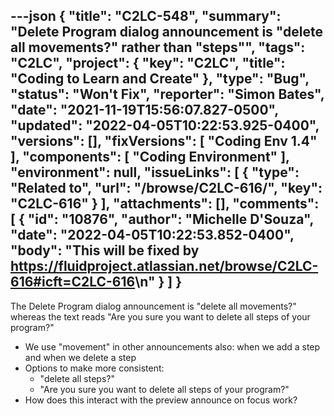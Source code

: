 ---json
{
  "title": "C2LC-548",
  "summary": "Delete Program dialog announcement is \"delete all movements?\" rather than \"steps\"",
  "tags": "C2LC",
  "project": {
    "key": "C2LC",
    "title": "Coding to Learn and Create"
  },
  "type": "Bug",
  "status": "Won't Fix",
  "reporter": "Simon Bates",
  "date": "2021-11-19T15:56:07.827-0500",
  "updated": "2022-04-05T10:22:53.925-0400",
  "versions": [],
  "fixVersions": [
    "Coding Env 1.4"
  ],
  "components": [
    "Coding Environment"
  ],
  "environment": null,
  "issueLinks": [
    {
      "type": "Related to",
      "url": "/browse/C2LC-616/",
      "key": "C2LC-616"
    }
  ],
  "attachments": [],
  "comments": [
    {
      "id": "10876",
      "author": "Michelle D'Souza",
      "date": "2022-04-05T10:22:53.852-0400",
      "body": "This will be fixed by <https://fluidproject.atlassian.net/browse/C2LC-616#icft=C2LC-616>\n"
    }
  ]
}
---
The Delete Program dialog announcement is "delete all movements?" whereas the text reads "Are you sure you want to delete all steps of your program?"

* We use "movement" in other announcements also: when we add a step and when we delete a step
* Options to make more consistent:
  * "delete all steps?"
  * "Are you sure you want to delete all steps of your program?"
* How does this interact with the preview announce on focus work?

        